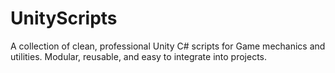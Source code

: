 # UnityScripts
A collection of clean, professional Unity C# scripts for Game mechanics and utilities. Modular, reusable, and easy to integrate into projects.
